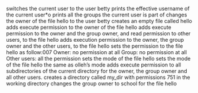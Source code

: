 switches the current user to the user betty
prints the effective username of the current user*o
prints all the groups the current user is part of
changes the owner of the file hello to the user betty
creates an empty file called hello
adds execute permission to the owner of the file hello
adds execute permission to the owner and the group owner, and read permission to other users, to the file hello
adds execution permission to the owner, the group owner and the other users, to the file hello
sets the permission to the file hello as follow:007 Owner: no permission at all Group: no permission at all Other users: all the permission
sets the mode of the file hello
sets the mode of the file hello the same as olleh’s mode
adds execute permission to all subdirectories of the current directory for the owner, the group owner and all other users.
creates a directory called my_dir with permissions 751 in the working directory
changes the group owner to school for the file hello
